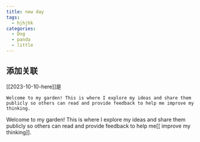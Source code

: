 ```yaml
---
title: new day
tags:
  - hjhjhk
categories:
  - Dog
  - panda
  - little
---
```

## 添加关联
[[2023-10-10-here]]是
```
Welcome to my garden! This is where I explore my ideas and share them publicly so others can read and provide feedback to help me improve my thinking.
```

Welcome to my garden! This is where I explore my ideas and share them publicly so others can read and provide feedback to help me[[ improve my thinking]].
